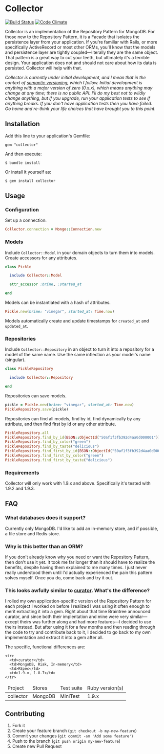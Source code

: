 # Collector

[![Build Status](https://travis-ci.org/brandonweiss/collector.png)](https://travis-ci.org/brandonweiss/collector)
[![Code Climate](https://codeclimate.com/badge.png)](https://codeclimate.com/github/brandonweiss/collector)

Collector is an implementation of the Repository Pattern for MongoDB. For those new to the Repository Pattern, it is a Facade that isolates the persistence layer from your application. If you're familiar with Rails, or more specifically ActiveRecord or most other ORMs, you'll know that the models and persistence layer are tightly coupled—literally they are the same object. That pattern is a great way to cut your teeth, but ultimately it's a terrible design. Your application does not and should not care about how its data is persisted. Collector will help with that.

_Collector is currently under initial development, and I mean that in the context of [semantic versioning](http://semver.org), which I follow. Initial development is anything with a major version of zero (0.x.x), which means anything may change at any time; there is no public API. I'll do my best not to wildly change anything, but if you upgrade, run your application tests to see if anything breaks. If you don't have application tests then you have failed. Go home and re-think your life choices that have brought you to this point._

## Installation

Add this line to your application's Gemfile:

    gem "collector"

And then execute:

    $ bundle install

Or install it yourself as:

    $ gem install collector

## Usage

### Configuration

Set up a connection.

```ruby
Collector.connection = Mongo::Connection.new
```

### Models

Include `Collector::Model` in your domain objects to turn them into models. Create accessors for any attributes.

```ruby
class Pickle

  include Collector::Model

  attr_accessor :brine, :started_at

end
```

Models can be instantiated with a hash of attributes.

```ruby
Pickle.new(brine: "vinegar", started_at: Time.now)
```

Models automatically create and update timestamps for `created_at` and `updated_at`.

### Repositories

Include `Collector::Repository` in an object to turn it into a repository for a model of the same name. Use the same inflection as your model's name (singular).

```ruby
class PickleRepository

  include Collector::Repository

end
```

Repositories can save models.

```ruby
pickle = Pickle.new(brine: "vinegar", started_at: Time.now)
PickleRepository.save(pickle)
```

Repositories can find all models, find by id, find dynamically by any attribute, and then find first by id or any other attribute.

```ruby
PickleRepository.all
PickleRepository.find_by_id(BSON::ObjectId("50af1f3fb392d4aa0d000001"))
PickleRepository.find_by_color("green")
PickleRepository.find_by_taste("delicious")
PickleRepository.find_first_by_id(BSON::ObjectId("50af1f3fb392d4aa0d000001"))
PickleRepository.find_first_by_color("green")
PickleRepository.find_first_by_taste("delicious")
```

### Requirements

Collector will only work with 1.9.x and above. Specifically it's tested with 1.9.2 and 1.9.3.

## FAQ

### What databases does it support?

Currently only MongoDB. I'd like to add an in-memory store, and if possible, a file store and Redis store.

### Why is this better than an ORM?

If you don't already know why you need or want the Repository Pattern, then don't use it yet. It took me far longer than it should have to realize the benefits, despite having them explained to me many times. I just never really understood them until I'd actually experienced the pain this pattern solves myself. Once you do, come back and try it out.

### This looks awfully similar to [curator](http://github.com/braintreee/curator). What's the difference?

I rolled my own application-specific version of the Repository Pattern for each project I worked on before I realized I was using it often enough to merit extracting it into a gem. Right about that time Braintree announced curator, and since both their implentation and mine were very similar—except theirs was further along and had more features—I decided to use theirs instead. But after using it for a few months and then reading through the code to try and contribute back to it, I decided to go back to my own implementation and extract it into a gem after all.

The specific, functional differences are:

<table>
  <thead>
    <tr>
      <td>Project</td>
      <td>Stores</td>
      <td>Test suite</td>
      <td>Ruby version(s)</td>
    </tr>
  </thead>

  <tbody>
    <tr>
      <td>collector</td>
      <td>MongoDB</td>
      <td>MiniTest</td>
      <td>1.9.x</td>
    </tr>

    <tr>
      <td>curator</td>
      <td>MongoDB, Riak, In-memory</td>
      <td>RSpec</td>
      <td>1.9.x, 1.8.7</td>
    </tr>
  </tbody>
</table>

## Contributing

1. Fork it
2. Create your feature branch (`git checkout -b my-new-feature`)
3. Commit your changes (`git commit -am 'Add some feature'`)
4. Push to the branch (`git push origin my-new-feature`)
5. Create new Pull Request
